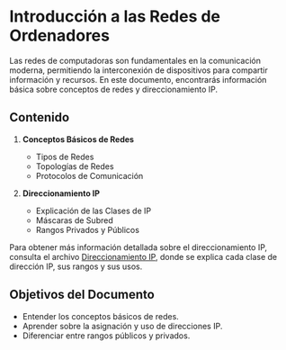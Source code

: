 
# Introducción a las Redes de Ordenadores
Las redes de computadoras son fundamentales en la comunicación moderna, permitiendo la interconexión de dispositivos para compartir información y recursos. En este documento, encontrarás información básica sobre conceptos de redes y direccionamiento IP.
## Contenido
1. __Conceptos Básicos de Redes__
    * Tipos de Redes
    * Topologías de Redes
    * Protocolos de Comunicación

2. __Direccionamiento IP__
    * Explicación de las Clases de IP
    * Máscaras de Subred
    * Rangos Privados y Públicos
  
Para obtener más información detallada sobre el direccionamiento IP, consulta el archivo [Direccionamiento IP](direccionamiento_ip.md), donde se explica cada clase de dirección IP, sus rangos y sus usos.

## Objetivos del Documento
* Entender los conceptos básicos de redes.
* Aprender sobre la asignación y uso de direcciones IP.
* Diferenciar entre rangos públicos y privados.